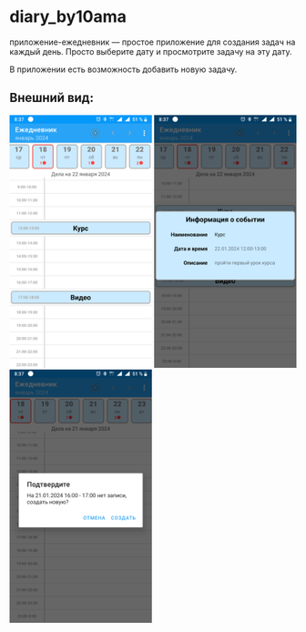# diary_by10ama
приложение-ежедневник — простое приложение для создания задач на каждый день.
Просто выберите дату и просмотрите задачу на эту дату.

В приложении есть возможность добавить новую задачу.

## Внешний вид:
<img src="screenshots/1.png" width="250"> <img src="screenshots/2.png" width="250"> <img src="screenshots/3.png" width="250">